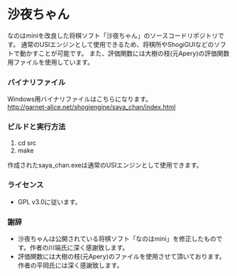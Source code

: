 # 沙夜ちゃん #

なのはminiを改良した将棋ソフト「沙夜ちゃん」のソースコードリポジトリです。
通常のUSIエンジンとして使用できるため、将棋所やShogiGUIなどのソフトで動かすことが可能です。
また、評価関数には大樹の枝(元Apery)の評価関数用ファイルを使用しています。

### バイナリファイル ###

Windows用バイナリファイルはこちらになります。  
http://garnet-alice.net/shogiengine/saya_chan/index.html

### ビルドと実行方法 ###

1. cd src
2. make

作成されたsaya_chan.exeは通常のUSIエンジンとして使用できます。

### ライセンス ###

* GPL v3.0に従います。

### 謝辞 ###

* 沙夜ちゃんは公開されている将棋ソフト「なのはmini」を修正したものです。作者の川端氏に深く感謝致します。
* 評価関数には大樹の枝(元Apery)のファイルを使用させて頂いております。作者の平岡氏には深く感謝致します。
